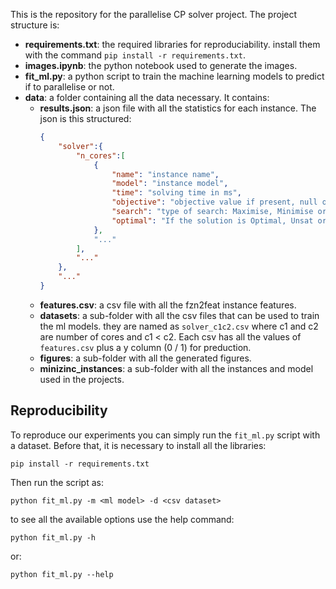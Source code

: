 This is the repository for the parallelise CP solver project. The project structure is:
* **requirements.txt**: the required libraries for reproduciability. install them with the command ``` pip install -r requirements.txt ```.
* **images.ipynb**: the python notebook used to generate the images. 
* **fit_ml.py**: a python script to train the machine learning models to predict if to parallelise or not.
* **data**: a folder containing all the data necessary. It contains:
    * **results.json**: a json file with all the statistics for each instance. The json is this structured:
        ```json
        {
            "solver":{
                "n_cores":[
                    {
                        "name": "instance name",
                        "model": "instance model",
                        "time": "solving time in ms",
                        "objective": "objective value if present, null otherwise",
                        "search": "type of search: Maximise, Minimise or Satisfy",
                        "optimal": "If the solution is Optimal, Unsat or if its state is Unknown"
                    },
                    "..."
                ],
                "..."
            },
            "..."
        }
    * **features.csv**: a csv file with all the fzn2feat instance features.
    * **datasets**: a sub-folder with all the csv files that can be used to train the ml models. they are named as ```solver_c1c2.csv``` where c1 and c2 are number of cores and c1 < c2. Each csv has all the values of ```features.csv``` plus a y column (0 / 1) for preduction.
    * **figures**: a sub-folder with all the generated figures.
    * **minizinc_instances**: a sub-folder with all the instances and model used in the projects.


## Reproducibility

To reproduce our experiments you can simply run the ```fit_ml.py``` script with a dataset. 
Before that, it is necessary to install all the libraries:
```
pip install -r requirements.txt
```
Then run the script as:
```
python fit_ml.py -m <ml model> -d <csv dataset>
```
to see all the available options use the help command:
```
python fit_ml.py -h
```
or:
```
python fit_ml.py --help
```